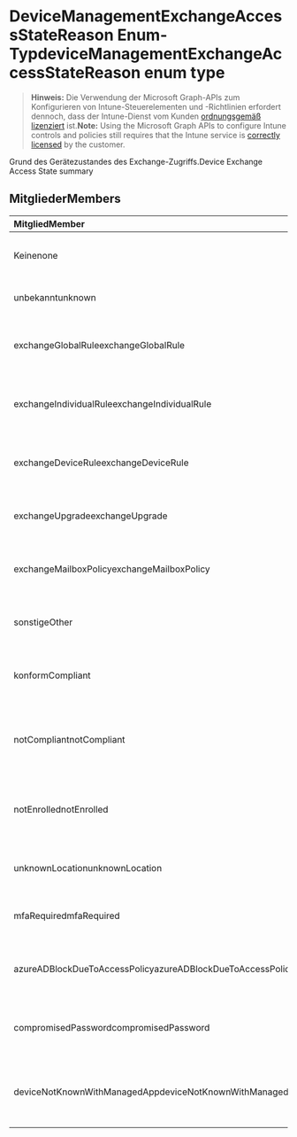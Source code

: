 # <a name="devicemanagementexchangeaccessstatereason-enum-type"></a><span data-ttu-id="3c190-101">DeviceManagementExchangeAccessStateReason Enum-Typ</span><span class="sxs-lookup"><span data-stu-id="3c190-101">deviceManagementExchangeAccessStateReason enum type</span></span>

> <span data-ttu-id="3c190-102">**Hinweis:** Die Verwendung der Microsoft Graph-APIs zum Konfigurieren von Intune-Steuerelementen und -Richtlinien erfordert dennoch, dass der Intune-Dienst vom Kunden [ordnungsgemäß lizenziert](https://go.microsoft.com/fwlink/?linkid=839381) ist.</span><span class="sxs-lookup"><span data-stu-id="3c190-102">**Note:** Using the Microsoft Graph APIs to configure Intune controls and policies still requires that the Intune service is [correctly licensed](https://go.microsoft.com/fwlink/?linkid=839381) by the customer.</span></span>

<span data-ttu-id="3c190-103">Grund des Gerätezustandes des Exchange-Zugriffs.</span><span class="sxs-lookup"><span data-stu-id="3c190-103">Device Exchange Access State summary</span></span>
## <a name="members"></a><span data-ttu-id="3c190-104">Mitglieder</span><span class="sxs-lookup"><span data-stu-id="3c190-104">Members</span></span>
|<span data-ttu-id="3c190-105">Mitglied</span><span class="sxs-lookup"><span data-stu-id="3c190-105">Member</span></span>|<span data-ttu-id="3c190-106">Wert</span><span class="sxs-lookup"><span data-stu-id="3c190-106">Value</span></span>|<span data-ttu-id="3c190-107">Beschreibung</span><span class="sxs-lookup"><span data-stu-id="3c190-107">Description</span></span>|
|:---|:---|:---|
|<span data-ttu-id="3c190-108">Keine</span><span class="sxs-lookup"><span data-stu-id="3c190-108">none</span></span>|<span data-ttu-id="3c190-109">0</span><span class="sxs-lookup"><span data-stu-id="3c190-109">0%</span></span>|<span data-ttu-id="3c190-110">Kein Zugriffszustandsgrund von Exchange gefunden</span><span class="sxs-lookup"><span data-stu-id="3c190-110">No access state reason discovered from Exchange</span></span>|
|<span data-ttu-id="3c190-111">unbekannt</span><span class="sxs-lookup"><span data-stu-id="3c190-111">unknown</span></span>|<span data-ttu-id="3c190-112">1</span><span class="sxs-lookup"><span data-stu-id="3c190-112">$1</span></span>|<span data-ttu-id="3c190-113">Unbekannter Grund des Zugriffszustandes</span><span class="sxs-lookup"><span data-stu-id="3c190-113">Unknown access state reason</span></span>|
|<span data-ttu-id="3c190-114">exchangeGlobalRule</span><span class="sxs-lookup"><span data-stu-id="3c190-114">exchangeGlobalRule</span></span>|<span data-ttu-id="3c190-115">2</span><span class="sxs-lookup"><span data-stu-id="3c190-115">-2</span></span>|<span data-ttu-id="3c190-116">Zugriffszustand durch Exchange globale Regel bestimmt</span><span class="sxs-lookup"><span data-stu-id="3c190-116">Access state determined by Exchange Global rule</span></span>|
|<span data-ttu-id="3c190-117">exchangeIndividualRule</span><span class="sxs-lookup"><span data-stu-id="3c190-117">exchangeIndividualRule</span></span>|<span data-ttu-id="3c190-118">3</span><span class="sxs-lookup"><span data-stu-id="3c190-118">-3</span></span>|<span data-ttu-id="3c190-119">Zugriffszustand durch Exchange einzelne Regel bestimmt</span><span class="sxs-lookup"><span data-stu-id="3c190-119">Access state determined by Exchange Individual rule</span></span>|
|<span data-ttu-id="3c190-120">exchangeDeviceRule</span><span class="sxs-lookup"><span data-stu-id="3c190-120">exchangeDeviceRule</span></span>|<span data-ttu-id="3c190-121">4</span><span class="sxs-lookup"><span data-stu-id="3c190-121">-4</span></span>|<span data-ttu-id="3c190-122">Zugriffszustand, der von der Exchange-Geräteregel bestimmt wird</span><span class="sxs-lookup"><span data-stu-id="3c190-122">Access state determined by Exchange Device rule</span></span>|
|<span data-ttu-id="3c190-123">exchangeUpgrade</span><span class="sxs-lookup"><span data-stu-id="3c190-123">exchangeUpgrade</span></span>|<span data-ttu-id="3c190-124">5</span><span class="sxs-lookup"><span data-stu-id="3c190-124">$-5</span></span>|<span data-ttu-id="3c190-125">Zugriffszustand aufgrund von Exchange-upgrade</span><span class="sxs-lookup"><span data-stu-id="3c190-125">Access state due to Exchange upgrade</span></span>|
|<span data-ttu-id="3c190-126">exchangeMailboxPolicy</span><span class="sxs-lookup"><span data-stu-id="3c190-126">exchangeMailboxPolicy</span></span>|<span data-ttu-id="3c190-127">6</span><span class="sxs-lookup"><span data-stu-id="3c190-127">-6</span></span>|<span data-ttu-id="3c190-128">Zugriffszustand von Exchange-Postfachrichtlinie bestimmt</span><span class="sxs-lookup"><span data-stu-id="3c190-128">Access state determined by Exchange Mailbox Policy</span></span>|
|<span data-ttu-id="3c190-129">sonstige</span><span class="sxs-lookup"><span data-stu-id="3c190-129">Other</span></span>|<span data-ttu-id="3c190-130">7</span><span class="sxs-lookup"><span data-stu-id="3c190-130">-7</span></span>|<span data-ttu-id="3c190-131">Zugriffszustand durch Exchange bestimmt</span><span class="sxs-lookup"><span data-stu-id="3c190-131">Access state determined by Exchange</span></span>|
|<span data-ttu-id="3c190-132">konform</span><span class="sxs-lookup"><span data-stu-id="3c190-132">Compliant</span></span>|<span data-ttu-id="3c190-133">8</span><span class="sxs-lookup"><span data-stu-id="3c190-133">-8</span></span>|<span data-ttu-id="3c190-134">Zugriffszustand, der von der Compliance-Herausforderung gewährt wird</span><span class="sxs-lookup"><span data-stu-id="3c190-134">Access state granted by compliance challenge</span></span>|
|<span data-ttu-id="3c190-135">notCompliant</span><span class="sxs-lookup"><span data-stu-id="3c190-135">notCompliant</span></span>|<span data-ttu-id="3c190-136">9</span><span class="sxs-lookup"><span data-stu-id="3c190-136">-9</span></span>|<span data-ttu-id="3c190-137">Der Zugriffszustand wurde durch die Compliance-Herausforderung widerrufen</span><span class="sxs-lookup"><span data-stu-id="3c190-137">Access state revoked by compliance challenge</span></span>|
|<span data-ttu-id="3c190-138">notEnrolled</span><span class="sxs-lookup"><span data-stu-id="3c190-138">notEnrolled</span></span>|<span data-ttu-id="3c190-139">10</span><span class="sxs-lookup"><span data-stu-id="3c190-139">1.0</span></span>|<span data-ttu-id="3c190-140">Zugriffszustand wurde durch die Verwaltungsherausforderung widerrufen</span><span class="sxs-lookup"><span data-stu-id="3c190-140">Access state revoked by management challenge</span></span>|
|<span data-ttu-id="3c190-141">unknownLocation</span><span class="sxs-lookup"><span data-stu-id="3c190-141">unknownLocation</span></span>|<span data-ttu-id="3c190-142">12</span><span class="sxs-lookup"><span data-stu-id="3c190-142">1.2</span></span>|<span data-ttu-id="3c190-143">Zugriffszustand aufgrund von unbekanntem Speicherort</span><span class="sxs-lookup"><span data-stu-id="3c190-143">Access state due to unknown location</span></span>|
|<span data-ttu-id="3c190-144">mfaRequired</span><span class="sxs-lookup"><span data-stu-id="3c190-144">mfaRequired</span></span>|<span data-ttu-id="3c190-145">13</span><span class="sxs-lookup"><span data-stu-id="3c190-145">1.3</span></span>|<span data-ttu-id="3c190-146">Zugriffszustand aufgrund der MFA-Herausforderung</span><span class="sxs-lookup"><span data-stu-id="3c190-146">Access state due to MFA challenge</span></span>|
|<span data-ttu-id="3c190-147">azureADBlockDueToAccessPolicy</span><span class="sxs-lookup"><span data-stu-id="3c190-147">azureADBlockDueToAccessPolicy</span></span>|<span data-ttu-id="3c190-148">14</span><span class="sxs-lookup"><span data-stu-id="3c190-148">-14</span></span>|<span data-ttu-id="3c190-149">Zugriffszustand durch AAD-Zugriffsrichtlinie widerrufen</span><span class="sxs-lookup"><span data-stu-id="3c190-149">Access State revoked by AAD Access Policy</span></span>|
|<span data-ttu-id="3c190-150">compromisedPassword</span><span class="sxs-lookup"><span data-stu-id="3c190-150">compromisedPassword</span></span>|<span data-ttu-id="3c190-151">15</span><span class="sxs-lookup"><span data-stu-id="3c190-151">-15</span></span>|<span data-ttu-id="3c190-152">Zugriffszustand wurde durch kompromittierendes Kennwort widerrufen</span><span class="sxs-lookup"><span data-stu-id="3c190-152">Access State revoked by compromised password</span></span>|
|<span data-ttu-id="3c190-153">deviceNotKnownWithManagedApp</span><span class="sxs-lookup"><span data-stu-id="3c190-153">deviceNotKnownWithManagedApp</span></span>|<span data-ttu-id="3c190-154">16</span><span class="sxs-lookup"><span data-stu-id="3c190-154">-16</span></span>|<span data-ttu-id="3c190-155">Zugriffszustand wurde durch die Herausforderung für verwaltete Anwendungen widerrufen</span><span class="sxs-lookup"><span data-stu-id="3c190-155">Access state revoked by managed application challenge</span></span>|




